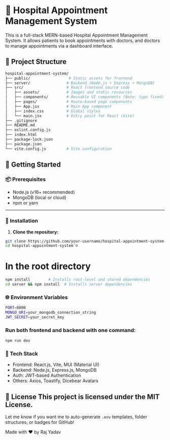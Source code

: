 # 🏥 Hospital Appointment Management System

This is a full-stack MERN-based Hospital Appointment Management System. It allows patients to book appointments with doctors, and doctors to manage appointments via a dashboard interface.

## 📁 Project Structure
```bash
hospital-appointment-system/
├── public/                 # Static assets for frontend
├── server/                # Backend (Node.js + Express + MongoDB)
├── src/                   # React frontend source code
│   ├── assets/            # Images and static resources
│   ├── components/        # Reusable UI components (Note: typo fixed)
│   ├── pages/             # Route-based page components
│   ├── App.jsx            # Main App component
│   ├── index.css          # Global styles
│   └── main.jsx           # Entry point for React (Vite)
├── .gitignore
├── README.md
├── eslint.config.js
├── index.html
├── package-lock.json
├── package.json
└── vite.config.js         # Vite configuration
```

## 🚀 Getting Started

### 📦 Prerequisites

- Node.js (v16+ recommended)
- MongoDB (local or cloud)
- npm or yarn

---

### 📑 Installation

1. **Clone the repository:**
```bash 
git clone https://github.com/your-username/hospital-appointment-system.git
cd hospital-appointment-system`☺
```

# In the root directory
```bash 
npm install        # Installs root-level and shared dependencies
cd server && npm install  # Installs server dependencies

```

### 🌐 Environment Variables
```bash 
PORT=8000
MONGO_URI=your_mongodb_connection_string
JWT_SECRET=your_secret_key
```

### Run both frontend and backend with one command:
```bash
npm run dev
```

### 🧪 Tech Stack
 - Frontend: React.js, Vite, MUI (Material UI)
 - Backend: Node.js, Express.js, MongoDB
 - Auth: JWT-based Authentication
 - Others: Axios, Toastify, Dicebear Avatars

📄 License
This project is licensed under the MIT License.
---
Let me know if you want me to auto-generate `.env` templates, folder structures, or badges for GitHub!

Made with ❤️ by Raj Yadav
